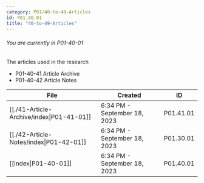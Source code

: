 ```yaml
---
category: P01/40-to-49-Articles
id: P01.40.01
title: "40-to-49-Articles"
---
```

###### You are currently in P01-40-01

The articles used in the research

- P01-40-41 Article Archive
- P01-40-42 Article Notes

| File                                                                                                    | Created                      | ID        |
| ------------------------------------------------------------------------------------------------------- | ---------------------------- | --------- |
| [[./41-Article-Archive/index\|P01-41-01]] | 6:34 PM - September 18, 2023 | P01.41.01 |
| [[./42-Article-Notes/index\|P01-42-01]]   | 6:34 PM - September 18, 2023 | P01.30.01 |
| [[index\|P01-40-01]]                    | 6:34 PM - September 18, 2023 | P01.40.01 |


